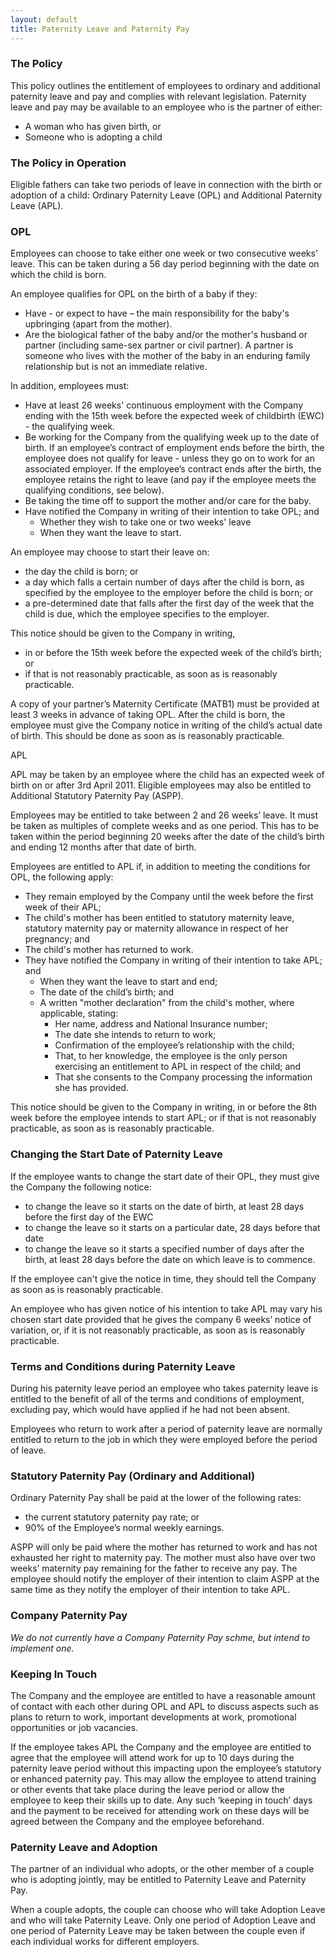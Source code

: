 ```yaml
---
layout: default
title: Paternity Leave and Paternity Pay
---
```


### The Policy

This policy outlines the entitlement of employees to ordinary and additional paternity leave and pay and complies with relevant legislation. Paternity leave and pay may be available to an employee who is the partner of either:

* A woman who has given birth, or
* Someone who is adopting a child

### The Policy in Operation

Eligible fathers can take two periods of leave in connection with the birth or adoption of a child: Ordinary Paternity Leave (OPL) and Additional Paternity Leave (APL).

### OPL

Employees can choose to take either one week or two consecutive weeks’ leave. This can be taken during a 56 day period beginning with the date on which the child is born.

An employee qualifies for OPL on the birth of a baby if they:

* Have - or expect to have – the main responsibility for the baby's upbringing (apart from the mother).
* Are the biological father of the baby and/or the mother's husband or partner (including same-sex partner or civil partner). A partner is someone who lives with the mother of the baby in an enduring family relationship but is not an immediate relative.

In addition, employees must:

* Have at least 26 weeks' continuous employment with the Company ending with the 15th week before the expected week of childbirth (EWC) - the qualifying week.
* Be working for the Company from the qualifying week up to the date of birth. If an employee’s contract of employment ends before the birth, the employee does not qualify for leave - unless they go on to work for an associated employer. If the employee’s contract ends after the birth, the employee retains the right to leave (and pay if the employee meets the qualifying conditions, see below). 
* Be taking the time off to support the mother and/or care for the baby.
* Have notified the Company in writing of their intention to take OPL; and
  * Whether they wish to take one or two weeks' leave
  * When they want the leave to start.

An employee may choose to start their leave on:

* the day the child is born; or
* a day which falls a certain number of days after the child is born, as specified by the employee to the employer before the child is born; or
* a pre-determined date that falls after the first day of the week that the child is due, which the employee specifies to the employer.

This notice should be given to the Company in writing,
* in or before the 15th week before the expected week of the child’s birth; or
* if that is not reasonably practicable, as soon as is reasonably practicable.

A copy of your partner’s Maternity Certificate (MATB1) must be provided at least 3 weeks in advance of taking OPL.
After the child is born, the employee must give the Company notice in writing of the child’s actual date of birth. This should be done as soon as is reasonably practicable.

APL

APL may be taken by an employee where the child has an expected week of birth on or after 3rd April 2011. Eligible employees may also be entitled to Additional Statutory Paternity Pay (ASPP).

Employees may be entitled to take between 2 and 26 weeks’ leave.  It must be taken as multiples of complete weeks and as one period.   This has to be taken within the period beginning 20 weeks after the date of the child’s birth and ending 12 months after that date of birth.

Employees are entitled to APL if, in addition to meeting the conditions for OPL, the following apply:

* They remain employed by the Company until the week before the first week of their APL;
* The child's mother has been entitled to statutory maternity leave, statutory maternity pay or maternity allowance in respect of her pregnancy; and
* The child's mother has returned to work.
* They have notified the Company in writing of their intention to take APL; and
  * When they want the leave to start and end;
  * The date of the child’s birth; and
  * A written "mother declaration" from the child's mother, where applicable, stating:
     * Her name, address and National Insurance number;
     * The date she intends to return to work;
     * Confirmation of the employee’s relationship with the child;
     * That, to her knowledge, the employee is the only person exercising an entitlement to APL in respect of the child; and
     * That she consents to the Company processing the information she has provided.

This notice should be given to the Company in writing,
in or before the 8th week before the employee intends to start APL; or
if that is not reasonably practicable, as soon as is reasonably practicable.

### Changing the Start Date of Paternity Leave

If the employee wants to change the start date of their OPL, they must give the Company the following notice:

* to change the leave so it starts on the date of birth, at least 28 days before the first day of the EWC
* to change the leave so it starts on a particular date, 28 days before that date
* to change the leave so it starts a specified number of days after the birth, at least 28 days before the date on which leave is to commence.

If the employee can't give the notice in time, they should tell the Company as soon as is reasonably practicable.

An employee who has given notice of his intention to take APL may vary his chosen start date provided that he gives the company 6 weeks’ notice of variation, or, if it is not reasonably practicable, as soon as is reasonably practicable.

### Terms and Conditions during Paternity Leave

During his paternity leave period an employee who takes paternity leave is entitled to the benefit of all of the terms and conditions of employment, excluding pay, which would have applied if he had not been absent.

Employees who return to work after a period of paternity leave are normally entitled to return to the job in which they were employed before the period of leave.

### Statutory Paternity Pay (Ordinary and Additional)

Ordinary Paternity Pay shall be paid at the lower of the following rates:
* the current statutory paternity pay rate; or
* 90% of the Employee’s normal weekly earnings.

ASPP will only be paid where the mother has returned to work and has not exhausted her right to maternity pay. The mother must also have over two weeks’ maternity pay remaining for the father to receive any pay. The employee should notify the employer of their intention to claim ASPP at the same time as they notify the employer of their intention to take APL.

### Company Paternity Pay

<!-- todo -->
_We do not currently have a Company Paternity Pay schme, but intend to implement one._


### Keeping In Touch

The Company and the employee are entitled to have a reasonable amount of contact with each other during OPL and APL to discuss aspects such as plans to return to work, important developments at work, promotional opportunities or job vacancies.

If the employee takes APL the Company and the employee are entitled to agree that the employee will attend work for up to 10 days during the paternity leave period without this impacting upon the employee’s statutory or enhanced paternity pay.  This may allow the employee to attend training or other events that take place during the leave period or allow the employee to keep their skills up to date. Any such ‘keeping in touch’ days and the payment to be received for attending work on these days will be agreed between the Company and the employee beforehand.

### Paternity Leave and Adoption

The partner of an individual who adopts, or the other member of a couple who is adopting jointly, may be entitled to Paternity Leave and Paternity Pay.

When a couple adopts, the couple can choose who will take Adoption Leave and who will take Paternity Leave.  Only one period of Adoption Leave and one period of Paternity Leave may be taken between the couple even if each individual works for different employers.

